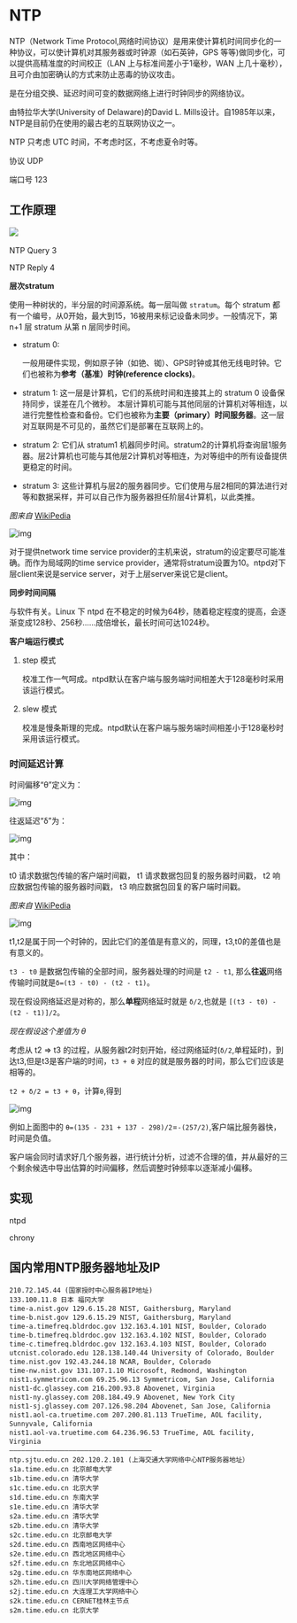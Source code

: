 # NTP

NTP（Network Time Protocol,网络时间协议）是用来使计算机时间同步化的一种协议，可以使计算机对其服务器或时钟源（如石英钟，GPS 等等)做同步化，可以提供高精准度的时间校正（LAN 上与标准间差小于1毫秒，WAN 上几十毫秒），且可介由加密确认的方式来防止恶毒的协议攻击。

是在分组交换、延迟时间可变的数据网络上进行时钟同步的网络协议。

由特拉华大学(University of Delaware)的David L. Mills设计。自1985年以来，NTP是目前仍在使用的最古老的互联网协议之一。

NTP 只考虑 UTC 时间，不考虑时区，不考虑夏令时等。

协议 UDP

端口号 123

## 工作原理

![](..\..\Image\n\NTP.jpg)

NTP Query   3

NTP Reply    4

**层次stratum**

使用一种树状的，半分层的时间源系统。每一层叫做 `stratum`。每个 stratum 都有一个编号，从0开始，最大到15，16被用来标记设备未同步。一般情况下，第 n+1 层 stratum 从第 n 层同步时间。

- stratum 0:

  一般用硬件实现，例如原子钟（如铯、铷）、GPS时钟或其他无线电时钟。它们也被称为**参考（基准）时钟(reference clocks)**。

- stratum 1:
   这一层是计算机，它们的系统时间和连接其上的 stratum 0 设备保持同步，误差在几个微秒。
   本层计算机可能与其他同层的计算机对等相连，以进行完整性检查和备份。它们也被称为**主要（primary）时间服务器**。这一层对互联网是不可见的，虽然它们是部署在互联网上的。
- stratum 2:
   它们从 stratum1 机器同步时间。stratum2的计算机将查询层1服务器。层2计算机也可能与其他层2计算机对等相连，为对等组中的所有设备提供更稳定的时间。
- stratum 3:
   这些计算机与层2的服务器同步。它们使用与层2相同的算法进行对等和数据采样，并可以自己作为服务器担任阶层4计算机，以此类推。

*图来自*  [WikiPedia](https://en.wikipedia.org/wiki/Network_Time_Protocol)

![img](..\..\Image\n\ntpstratum)

对于提供network time service provider的主机来说，stratum的设定要尽可能准确。而作为局域网的time service provider，通常将stratum设置为10。ntpd对下层client来说是service server，对于上层server来说它是client。

**同步时间间隔** 

与软件有关。Linux 下 ntpd 在不稳定的时候为64秒，随着稳定程度的提高，会逐渐变成128秒、256秒......成倍增长，最长时间可达1024秒。

**客户端运行模式** 

1. step 模式

   校准工作一气呵成。ntpd默认在客户端与服务端时间相差大于128毫秒时采用该运行模式。

2. slew 模式

   校准是慢条斯理的完成。ntpd默认在客户端与服务端时间相差小于128毫秒时采用该运行模式。

### 时间延迟计算

时间偏移“θ”定义为：

![img](..\..\Image\n\ntpgongshi1)

往返延迟“δ”为：

![img](..\..\Image\n\ntpgongshi2)

其中：

t0  请求数据包传输的客户端时间戳，
t1  请求数据包回复的服务器时间戳，
t2  响应数据包传输的服务器时间戳，
t3  响应数据包回复的客户端时间戳。

*图来自*  [WikiPedia](https://en.wikipedia.org/wiki/Network_Time_Protocol)

![img](..\..\Image\n\ntpgongshi0)

t1,t2是属于同一个时钟的，因此它们的差值是有意义的，同理，t3,t0的差值也是有意义的。

`t3 - t0` 是数据包传输的全部时间，服务器处理的时间是 `t2 - t1`, 那么**往返**网络传输时间就是`δ=(t3 - t0) - (t2 - t1)`。

现在假设网络延迟是对称的，那么**单程**网络延时就是 `δ/2`,也就是 `[(t3 - t0) - (t2 - t1)]/2`。

*现在假设这个差值为 θ*

考虑从 t2 => t3 的过程，从服务器t2时刻开始，经过网络延时(`δ/2`,单程延时)，到达t3,但是t3是客户端的时间，`t3 + θ` 对应的就是服务器的时间，那么它们应该是相等的。

`t2 + δ/2 = t3 + θ`，计算`θ`,得到

![img](D:\CVS\Git\wfbook\Image\n\ntpgongshi3)

例如上面图中的 `θ=(135 - 231 + 137 - 298)/2`=`-(257/2)`,客户端比服务器快，时间是负值。

客户端会同时请求好几个服务器，进行统计分析，过滤不合理的值，并从最好的三个剩余候选中导出估算的时间偏移，然后调整时钟频率以逐渐减小偏移。

## 实现

ntpd

chrony

## 国内常用NTP服务器地址及IP

```
210.72.145.44 (国家授时中心服务器IP地址)  
133.100.11.8 日本 福冈大学  
time-a.nist.gov 129.6.15.28 NIST, Gaithersburg, Maryland   
time-b.nist.gov 129.6.15.29 NIST, Gaithersburg, Maryland   
time-a.timefreq.bldrdoc.gov 132.163.4.101 NIST, Boulder, Colorado   
time-b.timefreq.bldrdoc.gov 132.163.4.102 NIST, Boulder, Colorado   
time-c.timefreq.bldrdoc.gov 132.163.4.103 NIST, Boulder, Colorado   
utcnist.colorado.edu 128.138.140.44 University of Colorado, Boulder   
time.nist.gov 192.43.244.18 NCAR, Boulder, Colorado   
time-nw.nist.gov 131.107.1.10 Microsoft, Redmond, Washington   
nist1.symmetricom.com 69.25.96.13 Symmetricom, San Jose, California   
nist1-dc.glassey.com 216.200.93.8 Abovenet, Virginia   
nist1-ny.glassey.com 208.184.49.9 Abovenet, New York City   
nist1-sj.glassey.com 207.126.98.204 Abovenet, San Jose, California   
nist1.aol-ca.truetime.com 207.200.81.113 TrueTime, AOL facility, Sunnyvale, California   
nist1.aol-va.truetime.com 64.236.96.53 TrueTime, AOL facility, Virginia  
————————————————————————————————————  
ntp.sjtu.edu.cn 202.120.2.101 (上海交通大学网络中心NTP服务器地址）  
s1a.time.edu.cn 北京邮电大学  
s1b.time.edu.cn 清华大学  
s1c.time.edu.cn 北京大学  
s1d.time.edu.cn 东南大学  
s1e.time.edu.cn 清华大学  
s2a.time.edu.cn 清华大学  
s2b.time.edu.cn 清华大学  
s2c.time.edu.cn 北京邮电大学  
s2d.time.edu.cn 西南地区网络中心  
s2e.time.edu.cn 西北地区网络中心  
s2f.time.edu.cn 东北地区网络中心  
s2g.time.edu.cn 华东南地区网络中心  
s2h.time.edu.cn 四川大学网络管理中心  
s2j.time.edu.cn 大连理工大学网络中心  
s2k.time.edu.cn CERNET桂林主节点  
s2m.time.edu.cn 北京大学
```